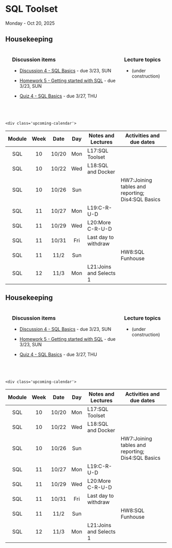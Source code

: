 # SQL Toolset

Monday - Oct 20, 2025

## Housekeeping

<div class="columns">

<div class="column" width="5%">

</div>

<div class="column" width="52%">

### Discussion items

- [Discussion 4 - SQL
  Basics](https://virginiacommonwealth.instructure.com/courses/113813/assignments/1075916) -
  due 3/23, SUN

- [Homework 5 - Getting started with
  SQL](https://virginiacommonwealth.instructure.com/courses/113813/assignments/1072341) -
  due 3/23, SUN

- [Quiz 4 - SQL
  Basics](https://virginiacommonwealth.instructure.com/courses/113813/assignments/1072331) -
  due 3/27, THU

</div>

<div class="column" width="43%">

### Lecture topics

- (under construction)

</div>

</div>

<div style="margin-top:25px">

 

</div>

<style></style>
    <div class='upcoming-calendar'>

| Module | Week | Date | Day | Notes and Lectures | Activities and due dates |
|:--:|:--:|:--:|:--:|----|----|
| SQL | 10 | 10/20 | Mon | L17:SQL Toolset |  |
| SQL | 10 | 10/22 | Wed | L18:SQL and Docker |  |
| SQL | 10 | 10/26 | Sun |  | HW7:Joining tables and reporting; Dis4:SQL Basics |
| SQL | 11 | 10/27 | Mon | L19:C-R-U-D |  |
| SQL | 11 | 10/29 | Wed | L20:More C-R-U-D |  |
| SQL | 11 | 10/31 | Fri | Last day to withdraw |  |
| SQL | 11 | 11/2 | Sun |  | HW8:SQL Funhouse |
| SQL | 12 | 11/3 | Mon | L21:Joins and Selects 1 |  |

</div>

<!-- lecture-block-begin -->

<!-- lecture-block-end -->

## Housekeeping

<div class="columns">

<div class="column" width="5%">

</div>

<div class="column" width="52%">

### Discussion items

- [Discussion 4 - SQL
  Basics](https://virginiacommonwealth.instructure.com/courses/113813/assignments/1075916) -
  due 3/23, SUN

- [Homework 5 - Getting started with
  SQL](https://virginiacommonwealth.instructure.com/courses/113813/assignments/1072341) -
  due 3/23, SUN

- [Quiz 4 - SQL
  Basics](https://virginiacommonwealth.instructure.com/courses/113813/assignments/1072331) -
  due 3/27, THU

</div>

<div class="column" width="43%">

### Lecture topics

- (under construction)

</div>

</div>

<div style="margin-top:25px">

 

</div>

<style></style>
    <div class='upcoming-calendar'>

| Module | Week | Date | Day | Notes and Lectures | Activities and due dates |
|:--:|:--:|:--:|:--:|----|----|
| SQL | 10 | 10/20 | Mon | L17:SQL Toolset |  |
| SQL | 10 | 10/22 | Wed | L18:SQL and Docker |  |
| SQL | 10 | 10/26 | Sun |  | HW7:Joining tables and reporting; Dis4:SQL Basics |
| SQL | 11 | 10/27 | Mon | L19:C-R-U-D |  |
| SQL | 11 | 10/29 | Wed | L20:More C-R-U-D |  |
| SQL | 11 | 10/31 | Fri | Last day to withdraw |  |
| SQL | 11 | 11/2 | Sun |  | HW8:SQL Funhouse |
| SQL | 12 | 11/3 | Mon | L21:Joins and Selects 1 |  |

</div>
